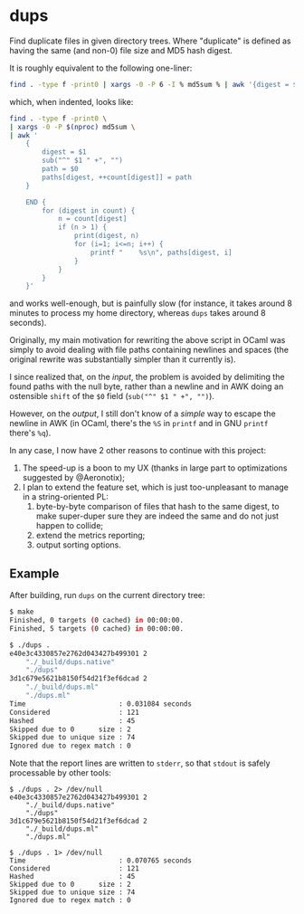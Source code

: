 dups
====

Find duplicate files in given directory trees. Where "duplicate" is defined as
having the same (and non-0) file size and MD5 hash digest.

It is roughly equivalent to the following one-liner:
```sh
find . -type f -print0 | xargs -0 -P 6 -I % md5sum % | awk '{digest = $1;  sub("^" $1 " +", ""); path = $0; paths[digest, ++cnt[digest]] = path} END {for (digest in cnt) {n = cnt[digest]; if (n > 1) {print(digest, n); for (i=1; i<=n; i++) {printf "    %s\n", paths[digest, i]} } } }'
```

which, when indented, looks like:
```sh
find . -type f -print0 \
| xargs -0 -P $(nproc) md5sum \
| awk '
    {
        digest = $1
        sub("^" $1 " +", "")
        path = $0
        paths[digest, ++count[digest]] = path
    }

    END {
        for (digest in count) {
            n = count[digest]
            if (n > 1) {
                print(digest, n)
                for (i=1; i<=n; i++) {
                    printf "    %s\n", paths[digest, i]
                }
            }
        }
    }'
```

and works well-enough, but is painfully slow (for instance, it takes around 8
minutes to process my home directory, whereas `dups` takes around 8 seconds).

Originally, my main motivation for rewriting the above script in OCaml was
simply to avoid dealing with file paths containing newlines and spaces (the
original rewrite was substantially simpler than it currently is).

I since realized that, on the _input_, the problem is avoided by delimiting the
found paths with the null byte, rather than a newline and in AWK doing an
ostensible `shift` of the `$0` field (`sub("^" $1 " +", "")`).

However, on the _output_, I still don't know of a _simple_ way to escape the
newline in AWK (in OCaml, there's the `%S` in `printf` and in GNU `printf`
there's `%q`).

In any case, I now have 2 other reasons to continue with this project:
1. The speed-up is a boon to my UX (thanks in large part to optimizations
   suggested by @Aeronotix);
2. I plan to extend the feature set, which is just too-unpleasant to manage in
   a string-oriented PL:
    1. byte-by-byte comparison of files that hash to the same digest, to make
       super-duper sure they are indeed the same and do not just happen to
       collide;
    2. extend the metrics reporting;
    3. output sorting options.

Example
-------
After building, run `dups` on the current directory tree:

```sh
$ make
Finished, 0 targets (0 cached) in 00:00:00.
Finished, 5 targets (0 cached) in 00:00:00.

$ ./dups .
e40e3c4330857e2762d043427b499301 2
    "./_build/dups.native"
    "./dups"
3d1c679e5621b8150f54d21f3ef6dcad 2
    "./_build/dups.ml"
    "./dups.ml"
Time                       : 0.031084 seconds
Considered                 : 121
Hashed                     : 45
Skipped due to 0      size : 2
Skipped due to unique size : 74
Ignored due to regex match : 0

```
Note that the report lines are written to `stderr`, so that `stdout` is safely
processable by other tools:

```
$ ./dups . 2> /dev/null
e40e3c4330857e2762d043427b499301 2
    "./_build/dups.native"
    "./dups"
3d1c679e5621b8150f54d21f3ef6dcad 2
    "./_build/dups.ml"
    "./dups.ml"

$ ./dups . 1> /dev/null
Time                       : 0.070765 seconds
Considered                 : 121
Hashed                     : 45
Skipped due to 0      size : 2
Skipped due to unique size : 74
Ignored due to regex match : 0

```
